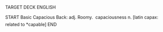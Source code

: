 TARGET DECK
ENGLISH

START
Basic
Capacious
Back: adj. Roomy.  capaciousness n. [latin capax: related to *capable]
END
